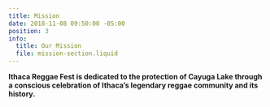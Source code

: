 ```yaml
---
title: Mission
date: 2018-11-08 09:50:00 -05:00
position: 3
info:
  title: Our Mission
  file: mission-section.liquid
---
```


**Ithaca Reggae Fest is dedicated to the protection of Cayuga Lake through a conscious celebration of Ithaca’s legendary reggae community and its history.**

